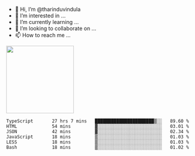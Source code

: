- 👋 Hi, I’m @tharinduvindula
- 👀 I’m interested in ...
- 🌱 I’m currently learning ...
- 💞️ I’m looking to collaborate on ...
- 📫 How to reach me ...

<!---
tharinduvindula/tharinduvindula is a ✨ special ✨ repository because its `README.md` (this file) appears on your GitHub profile.
You can click the Preview link to take a look at your changes.
--->

<img height="180em" src="https://github-readme-stats.vercel.app/api?username=tharinduvindula&show_icons=true&hide_border=false&&count_private=true&include_all_commits=true" />


<!--START_SECTION:waka-->

```text
TypeScript       27 hrs 7 mins   ██████████████████████▒░░   89.60 %
HTML             54 mins         ▓░░░░░░░░░░░░░░░░░░░░░░░░   03.01 %
JSON             42 mins         ▓░░░░░░░░░░░░░░░░░░░░░░░░   02.34 %
JavaScript       18 mins         ▒░░░░░░░░░░░░░░░░░░░░░░░░   01.03 %
LESS             18 mins         ▒░░░░░░░░░░░░░░░░░░░░░░░░   01.03 %
Bash             18 mins         ▒░░░░░░░░░░░░░░░░░░░░░░░░   01.02 %
```

<!--END_SECTION:waka-->
